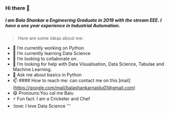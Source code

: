 ### Hi there 👋


##### I am Bala Shankar a Engineering Graduate in 2019 with the stream EEE. I have a one year experience in Industrial Automation. 

> Here are some ideas about me:

- 🔭 I’m currently working on Python
- 🌱 I’m currently learning  Data Science
- 👯 I’m looking to collaborate on .
- 🤔 I’m looking for help with Data Visualisation, Data Science, Tabulae and Machine Learning.
- 💬 Ask me about basics in Python
- 📫 #### How to reach me: can contact me on this [mail] (https://google.com/mail/balashankarnaidu01@gmail.com)
- 😄 Pronouns:You cal me Balu
- ⚡ Fun fact: I am a Cricketer and Chef
- :love: I love Data Science
'''
